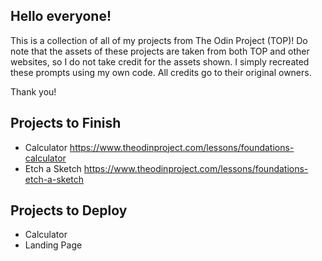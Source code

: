## Hello everyone!

This is a collection of all of my projects from The Odin Project (TOP)! 
Do note that the assets of these projects are taken from both TOP and other websites, so I do not take credit for the assets shown. 
I simply recreated these prompts using my own code. All credits go to their original owners.

Thank you!

## Projects to Finish
- Calculator
https://www.theodinproject.com/lessons/foundations-calculator
- Etch a Sketch
https://www.theodinproject.com/lessons/foundations-etch-a-sketch

## Projects to Deploy
- Calculator
- Landing Page

